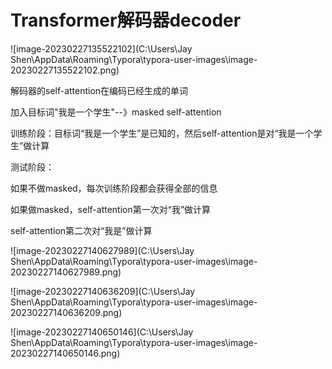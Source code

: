 # Transformer解码器decoder

![image-20230227135522102](C:\Users\Jay Shen\AppData\Roaming\Typora\typora-user-images\image-20230227135522102.png)

解码器的self-attention在编码已经生成的单词

加入目标词"我是一个学生"--》masked self-attention

训练阶段：目标词“我是一个学生”是已知的，然后self-attention是对“我是一个学生”做计算

测试阶段：

如果不做masked，每次训练阶段都会获得全部的信息

如果做masked，self-attention第一次对“我”做计算

self-attention第二次对“我是”做计算

![image-20230227140627989](C:\Users\Jay Shen\AppData\Roaming\Typora\typora-user-images\image-20230227140627989.png)

![image-20230227140636209](C:\Users\Jay Shen\AppData\Roaming\Typora\typora-user-images\image-20230227140636209.png)

![image-20230227140650146](C:\Users\Jay Shen\AppData\Roaming\Typora\typora-user-images\image-20230227140650146.png)
